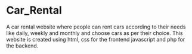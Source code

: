 # Car_Rental
A car rental website where people can rent cars according to their needs like daily, weekly and monthly and choose cars as per their choice. This website is created using html, css for the frontend javascript and php for the backend.